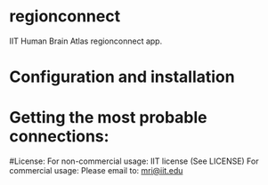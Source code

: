 # regionconnect
IIT Human Brain Atlas regionconnect app.

# Configuration and installation

# Getting the most probable connections:

#License:
For non-commercial usage:
IIT license (See LICENSE)
For commercial usage:
Please email to: mri@iit.edu 
